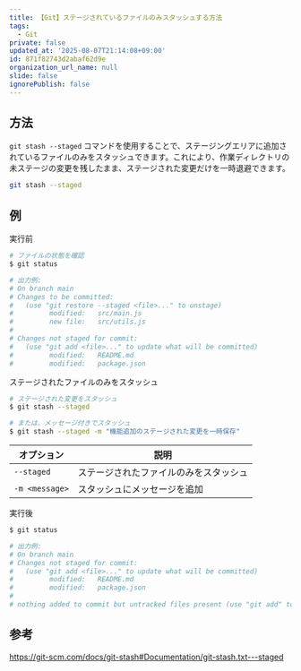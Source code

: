 ```yaml
---
title: 【Git】ステージされているファイルのみスタッシュする方法
tags:
  - Git
private: false
updated_at: '2025-08-07T21:14:08+09:00'
id: 871f82743d2abaf62d9e
organization_url_name: null
slide: false
ignorePublish: false
---
```

## 方法

`git stash --staged` コマンドを使用することで、ステージングエリアに追加されているファイルのみをスタッシュできます。これにより、作業ディレクトリの未ステージの変更を残したまま、ステージされた変更だけを一時退避できます。

```bash
git stash --staged
```

## 例

実行前

```bash
# ファイルの状態を確認
$ git status

# 出力例:
# On branch main
# Changes to be committed:
#   (use "git restore --staged <file>..." to unstage)
#         modified:   src/main.js
#         new file:   src/utils.js
#
# Changes not staged for commit:
#   (use "git add <file>..." to update what will be committed)
#         modified:   README.md
#         modified:   package.json
```

ステージされたファイルのみをスタッシュ

```bash
# ステージされた変更をスタッシュ
$ git stash --staged

# または、メッセージ付きでスタッシュ
$ git stash --staged -m "機能追加のステージされた変更を一時保存"
```

| オプション     | 説明                                   |
| -------------- | -------------------------------------- |
| `--staged`     | ステージされたファイルのみをスタッシュ |
| `-m <message>` | スタッシュにメッセージを追加           |

実行後

```bash
$ git status

# 出力例:
# On branch main
# Changes not staged for commit:
#   (use "git add <file>..." to update what will be committed)
#         modified:   README.md
#         modified:   package.json
#
# nothing added to commit but untracked files present (use "git add" to track)
```

## 参考

https://git-scm.com/docs/git-stash#Documentation/git-stash.txt---staged
